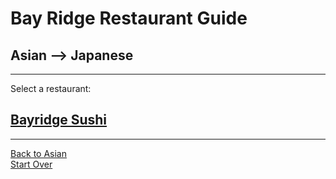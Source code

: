 # Bay Ridge Restaurant Guide
## Asian --> Japanese
---
Select a restaurant:
## [Bayridge Sushi](http://www.brsushi.com/)
---
[Back to Asian]( ../asian/asian.md)  
[Start Over](../home.md)